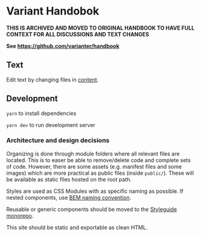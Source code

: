 # Variant Handobok

**THIS IS ARCHIVED AND MOVED TO ORIGINAL HANDBOOK TO HAVE FULL CONTEXT FOR ALL DISCUSSIONS AND TEXT CHANGES**

**See https://github.com/varianter/handbook**

## Text

Edit text by changing files in [content](./content).

## Development

`yarn` to install dependencies

`yarn dev` to run development server

### Architecture and design decisions

Organizing is done through module folders where all relevant files are located. This is to easer be able to remove/delete code and complete sets of code. However, there are some assets (e.g. manifest files and some images) which are more practical as public files (inside `public/`). These will be available as static files hosted on the root path.

Styles are used as CSS Modules with as specific naming as possible. If nested components, use [BEM naming convention](http://getbem.com/naming/).

Reusable or generic components should be moved to the [Styleguide monorepo](https://github.com/varianter/styleguide).

This site should be static and exportable as clean HTML.
